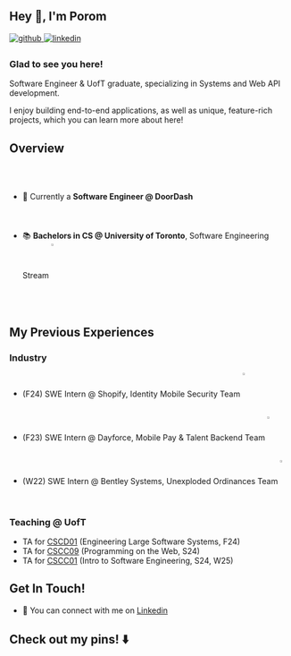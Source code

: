## Hey 👋, I'm Porom  
  

<a href="https://github.com/poromkamal" target="_blank">
<img src=https://img.shields.io/badge/github-%2324292e.svg?&style=for-the-badge&logo=github&logoColor=white alt=github style="margin-bottom: 5px;" />
</a>
<a href="https://linkedin.com/in/porom-kamal-0207a9187" target="_blank">
<img src=https://img.shields.io/badge/linkedin-%231E77B5.svg?&style=for-the-badge&logo=linkedin&logoColor=white alt=linkedin style="margin-bottom: 5px;" />
</a>  
  



###   Glad to see you here!  
Software Engineer & UofT graduate, specializing in Systems and Web API development.

I enjoy building end-to-end applications, as well as unique, feature-rich projects, which you can learn more about here!
###  

## Overview
- 💼 Currently a **Software Engineer @ DoorDash** <img src=https://logosandtypes.com/wp-content/uploads/2020/12/DoorDash-e1608977737520.png align="center" style="width: 3%; border-radius:50%" />
- 📚 **Bachelors in CS @ University of Toronto**, Software Engineering Stream <img src=https://upload.wikimedia.org/wikipedia/en/thumb/0/04/Utoronto_coa.svg/1200px-Utoronto_coa.svg.png  align="center" style="width: 3%"/> 

## My Previous Experiences
### Industry
- (F24) SWE Intern @ Shopify, Identity Mobile Security Team <img src="https://cdn.freebiesupply.com/logos/large/2x/shopify-logo-png-transparent.png" align="center" style="width: 2%"/>
- (F23) SWE Intern @ Dayforce, Mobile Pay & Talent Backend Team  <img src="https://play-lh.googleusercontent.com/GzXqzEjylw9Y2FQPvsw34DcYirDrItkNGYInKrkLg-mFP-cgLYmwF223kA67KlD2miU" align="center" style="width: 2%"/>
- (W22) SWE Intern @ Bentley Systems, Unexploded Ordinances Team <img src="https://media.licdn.com/dms/image/D4E0BAQEtxxz6UpPW4Q/company-logo_200_200/0/1691676516744/bentley_systems_logo?e=2147483647&v=beta&t=kZ3cUyOWTKYwxDwa4ugWoW7SodkgYQw9ZbSpWv-nUMY" align="center" style="width: 2%" />
### Teaching @ UofT
- TA for [CSCD01](https://cscd01.com/) (Engineering Large Software Systems, F24)
- TA for [CSCC09](https://cscc09.com/) (Programming on the Web, S24)
- TA for [CSCC01](https://utsc.calendar.utoronto.ca/course/cscc01h3) (Intro to Software Engineering, S24, W25)

## Get In Touch!
- 🔖 You can connect with me on [Linkedin](https://www.linkedin.com/in/porom-kamal-0207a9187/)  

<!---
## Languages and Tools  
<div align="center">  
<a href="https://docs.microsoft.com/en-us/dotnet/csharp/" target="_blank"><img style="margin: 10px" src="https://profilinator.rishav.dev/skills-assets/csharp-original.svg" alt="C#" height="50" /></a>  
<a href="https://www.cprogramming.com/" target="_blank"><img style="margin: 10px" src="https://profilinator.rishav.dev/skills-assets/c-original.svg" alt="C" height="50" /></a>  
<a href="https://www.cplusplus.com/" target="_blank"><img style="margin: 10px" src="https://profilinator.rishav.dev/skills-assets/cplusplus-original.svg" alt="C++" height="50" /></a>  
<a href="https://www.java.com/" target="_blank"><img style="margin: 10px" src="https://profilinator.rishav.dev/skills-assets/java-original-wordmark.svg" alt="Java" height="50" /></a>  
<a href="https://www.typescriptlang.org/" target="_blank"><img style="margin: 10px" src="https://profilinator.rishav.dev/skills-assets/typescript-original.svg" alt="TypeScript" height="50" /></a>  
<a href="https://en.wikipedia.org/wiki/HTML5" target="_blank"><img style="margin: 10px" src="https://profilinator.rishav.dev/skills-assets/html5-original-wordmark.svg" alt="HTML5" height="50" /></a>  
<a href="https://reactjs.org/" target="_blank"><img style="margin: 10px" src="https://profilinator.rishav.dev/skills-assets/react-original-wordmark.svg" alt="React" height="50" /></a>  
<a href="https://nodejs.org/" target="_blank"><img style="margin: 10px" src="https://profilinator.rishav.dev/skills-assets/nodejs-original-wordmark.svg" alt="Node.js" height="50" /></a>  
<a href="https://www.docker.com/" target="_blank"><img style="margin: 10px" src="https://profilinator.rishav.dev/skills-assets/docker-original-wordmark.svg" alt="Docker" height="50" /></a>  
<a href="https://docs.spring.io/spring-framework/docs/3.0.x/reference/expressions.html#:~:text=The%20Spring%20Expression%20Language%20(SpEL,and%20basic%20string%20templating%20functionality." target="_blank"><img style="margin: 10px" src="https://profilinator.rishav.dev/skills-assets/springio-icon.svg" alt="Spring" height="50" /></a>  
<a href="https://www.postgresql.org/" target="_blank"><img style="margin: 10px" src="https://profilinator.rishav.dev/skills-assets/postgresql-original-wordmark.svg" alt="PostgreSQL" height="50" /></a>  
<a href="https://www.android.com/intl/en_in/" target="_blank"><img style="margin: 10px" src="https://profilinator.rishav.dev/skills-assets/android-original-wordmark.svg" alt="Android" height="50" /></a>  
<a href="https://nextjs.org/" target="_blank"><img style="margin: 10px" src="https://profilinator.rishav.dev/skills-assets/nextjs.png" alt="NextJS" height="50" /></a>  
<a href="https://github.com/" target="_blank"><img style="margin: 10px" src="https://profilinator.rishav.dev/skills-assets/git-scm-icon.svg" alt="Git" height="50" /></a>  
</div>  
-->
## Check out my pins! ⬇️
